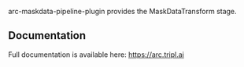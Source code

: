 arc-maskdata-pipeline-plugin provides the MaskDataTransform stage.

## Documentation

Full documentation is available here: https://arc.tripl.ai
